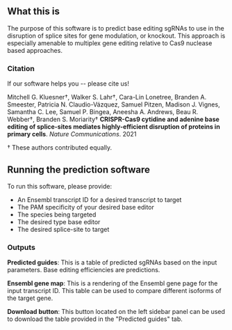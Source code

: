 ## What this is

The purpose of this software is to predict base editing sgRNAs to use in the disruption of splice sites for gene modulation, or knockout. This approach is especially amenable to multiplex gene editing relative to Cas9 nuclease based approaches.

### Citation

If our software helps you -- please cite us!

Mitchell G. Kluesner†, Walker S. Lahr†, Cara-Lin Lonetree, Branden A. Smeester, Patricia N. Claudio-Vázquez, Samuel Pitzen, Madison J. Vignes, Samantha C. Lee, Samuel P. Bingea, Aneesha A. Andrews, Beau R. Webber†, Branden S. Moriarity†
**CRISPR-Cas9 cytidine and adenine base editing of splice-sites mediates highly-efficient disruption of proteins in primary cells**. *Nature Communications*. 2021

† These authors contributed equally.

## Running the prediction software

To run this software, please provide:

*   An Ensembl transcript ID for a desired transcript to target
*   The PAM specificity of your desired base editor
*	The species being targeted
*	The desired type base editor
*	The desired splice-site to target

### Outputs

**Predicted guides**: This is a table of predicted sgRNAs based on the input parameters. Base editing efficiencies are predictions.

**Ensembl gene map**: This is a rendering of the Ensembl gene page for the input transcript ID. This table can be used to compare different isoforms of the target gene. 

**Download button**: This button located on the left sidebar panel can be used to download the table provided in the "Predicted guides" tab.
